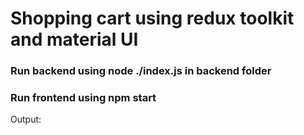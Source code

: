 # Shopping cart using redux toolkit and material UI

### Run backend using node ./index.js in backend folder
### Run frontend using npm start

Output:

